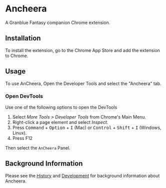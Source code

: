 # Ancheera

A Granblue Fantasy companion Chrome extension.

## Installation
To install the extension, go to the Chrome App Store and add the extension to Chrome.

## Usage
To use AnCheera, Open the Developer Tools and select the "Ancheera" tab.

### Open DevTools
Use one of the following options to open the DevTools

1. Select *More Tools > Developer Tools* from Chrome's Main Menu.
2. Right-click a page element and select *Inspect*.
3. Press <kbd>Command</kbd> + <kbd>Option</kbd> + <kbd>I</kbd> (Mac) or <kbd>Control</kbd> + <kbd>Shift</kbd> + <kbd>I</kbd> (Windows, Linux).
4. Press F12

Then select the `AnCheera` Panel.

## Background Information
Please see the [History](HISTORY.md) and [Development](DEVELOPMENT.md) for background information about Ancheera.

